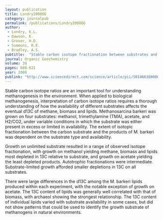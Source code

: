 ```yaml
---
layout: publication
title: Londry2008OG
category: journalpub
permalink: /publications/Londry2008OG
author: 
 - Londry, K.L. 
 - Dawson, K. 
 - Grover, H.D.  
 - Summons, R.E. 
 - Bradley, A.S. 
pubtitle:  "Stable carbon isotope fractionation between substrates and products of Methanosarcina barkeri"
journal: Organic Geochemistry 
volume: 39 
pages: 608-621 
year: 2008
publink: "http://www.sciencedirect.com/science/article/pii/S0146638008000764"
---
```

Stable carbon isotope ratios are an important tool for understanding methanogenesis in the environment. When applied to biological methanogenesis, interpretation of carbon isotope ratios requires a thorough understanding of how the availability of different substrates affects the eventual d13C of methane, biomass and lipids. Methanosarcina barkeri was grown on four substrates: methanol, trimethylamine (TMA), acetate, and H2/CO2, under variable conditions in which the substrate was either present in excess or limited in availability. The extent of isotopic fractionation between the carbon substrate and the products of M. barkeri was dependent on the substrate type and availability.

Growth on unlimited substrate resulted in a range of observed isotope fractionation, with growth on methanol yielding methane, biomass and lipids most depleted in 13C relative to substrate, and growth on acetate yielding the least depleted products. Autotrophic fractionations were intermediate. Substrate-limited growth afforded smaller depletions in 13C on all substrates.

There were large differences in the d13C among the M. barkeri lipids produced within each experiment, with the notable exception of growth on acetate. The 13C content of lipids was generally well correlated with that of biomass, with archaeol showing the strongest relationship. The 13C content of individual lipids varied with substrate availability in some cases, but did not show patterns that could be used to identify the growth substrate of methanogens in natural environments.